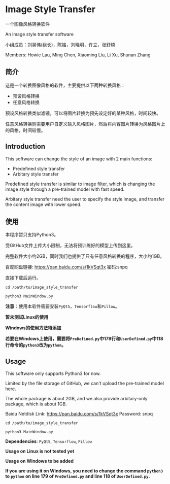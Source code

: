 # Image Style Transfer
一个图像风格转换软件

An image style transfer software

小组成员：刘昊伟(组长)，陈铭，刘晓明，许立，张舒楠

Members: Howie Lau, Ming Chen, Xiaoming Liu, Li Xu, Shunan Zhang

## 简介
这是一个转换图像风格的软件，主要提供以下两种转换风格：
+ 预设风格转换
+ 任意风格转换

预设风格转换类似滤镜，可以将图片转换为预先设定好的某种风格，时间较快。

任意风格转换则需要用户自定义输入风格图片，然后将内容图片转换为风格图片上的风格，时间较慢。

## Introduction

This software can change the style of an image with 2 main functions:
+ Predefined style transfer
+ Arbitary style transfer

Predefined style transfer is similar to image filter, which is changing the image style through a pre-trained model with fast speed.

Arbitary style transfer need the user to specify the style image, and transfer the content image with lower speed.

## 使用

本程序暂只支持Python3。

受GitHub文件上传大小限制，无法将预训练好的模型上传到这里。

完整软件大小约2GB，同时我们也提供了只有任意风格转换的程序，大小约1GB。

百度网盘链接: https://pan.baidu.com/s/1kVSqt3x  密码:snpq

直接下载后运行。

`cd /path/to/image_style_transfer`

`python3 MainWindow.py`

**注意**：使用本软件需要安装`PyQt5`，`Tensorflow`和`Pillow`。

**暂未测试Linux的使用**

**Windows的使用方法待添加**

**若要在Windows上使用，需要将`PreDefined.py`中179行和`UserDefined.py`中118行命令的`python3`改为`python`。**

## Usage

This software only supports Python3 for now.

Limited by the file storage of GitHub, we can't upload the pre-trained model here.

The whole package is about 2GB, and we also provide arbitary-only package, which is about 1GB.

Baidu Netdisk Link: https://pan.baidu.com/s/1kVSqt3x Password: snpq

`cd /path/to/image_style_transfer`

`python3 MainWindow.py`

**Dependencies**: `PyQt5`, `Tensorflow`, `Pillow`

**Usage on Linux is not tested yet**

**Usage on Windows to be added**

**If you are using it on Windows, you need to change the command `python3` to `python` on line 179 of `PreDefined.py` and line 118 of `UserDefined.py`.**
